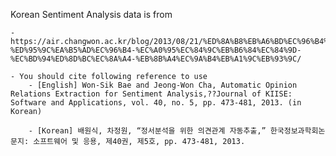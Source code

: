 Korean Sentiment Analysis data is from 

	- https://air.changwon.ac.kr/blog/2013/08/21/%ED%8A%B8%EB%A6%BD%EC%96%B4%EB%93%9C%EB%B0%94%EC%9D%B4%EC%A0%80-%ED%95%9C%EA%B5%AD%EC%96%B4-%EC%A0%95%EC%84%9C%EB%B6%84%EC%84%9D-%EC%BD%94%ED%8D%BC%EC%8A%A4-%EB%8B%A4%EC%9A%B4%EB%A1%9C%EB%93%9C/

	- You should cite following reference to use 
		- [English] Won-Sik Bae and Jeong-Won Cha, Automatic Opinion Relations Extraction for Sentiment Analysis,??Journal of KIISE: Software and Applications, vol. 40, no. 5, pp. 473-481, 2013. (in Korean)

		- [Korean] 배원식, 차정원, “정서분석을 위한 의견관계 자동추출,” 한국정보과학회논문지: 소프트웨어 및 응용, 제40권, 제5호, pp. 473-481, 2013.

